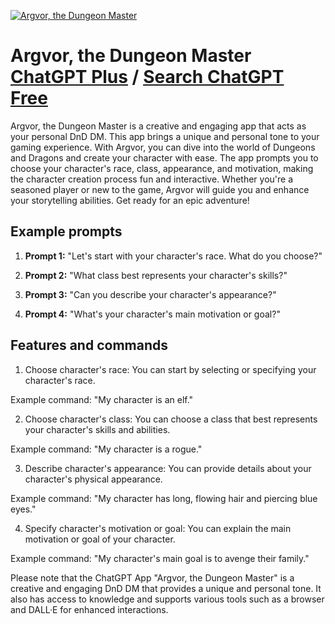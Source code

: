 
[![Argvor, the Dungeon Master](https://files.oaiusercontent.com/file-70wLxck3O1LDEb4nY5U2KqqJ?se=2123-10-18T02%3A34%3A29Z&sp=r&sv=2021-08-06&sr=b&rscc=max-age%3D31536000%2C%20immutable&rscd=attachment%3B%20filename%3D56efe4e8-3301-413d-b4ea-e3c273d405b6.png&sig=WL9Qn2rh2EEHV0dhaJsluQLtAVOz3GvTnBZ%2BXBQ2zxk%3D)](https://chat.openai.com/g/g-NsqUCaS93-argvor-the-dungeon-master)

# Argvor, the Dungeon Master [ChatGPT Plus](https://chat.openai.com/g/g-NsqUCaS93-argvor-the-dungeon-master) / [Search ChatGPT Free](https://gptcall.net/index.html#/?search=Argvor%2C%20the%20Dungeon%20Master)

Argvor, the Dungeon Master is a creative and engaging app that acts as your personal DnD DM. This app brings a unique and personal tone to your gaming experience. With Argvor, you can dive into the world of Dungeons and Dragons and create your character with ease. The app prompts you to choose your character's race, class, appearance, and motivation, making the character creation process fun and interactive. Whether you're a seasoned player or new to the game, Argvor will guide you and enhance your storytelling abilities. Get ready for an epic adventure!

## Example prompts

1. **Prompt 1:** "Let's start with your character's race. What do you choose?"

2. **Prompt 2:** "What class best represents your character's skills?"

3. **Prompt 3:** "Can you describe your character's appearance?"

4. **Prompt 4:** "What's your character's main motivation or goal?"

## Features and commands

1. Choose character's race: You can start by selecting or specifying your character's race.

Example command: "My character is an elf."

2. Choose character's class: You can choose a class that best represents your character's skills and abilities.

Example command: "My character is a rogue."

3. Describe character's appearance: You can provide details about your character's physical appearance.

Example command: "My character has long, flowing hair and piercing blue eyes."

4. Specify character's motivation or goal: You can explain the main motivation or goal of your character.

Example command: "My character's main goal is to avenge their family."

Please note that the ChatGPT App "Argvor, the Dungeon Master" is a creative and engaging DnD DM that provides a unique and personal tone. It also has access to knowledge and supports various tools such as a browser and DALL·E for enhanced interactions.


